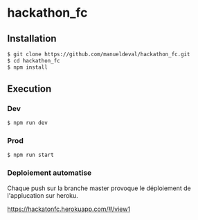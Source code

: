 # hackathon_fc

## Installation

```sh
$ git clone https://github.com/manueldeval/hackathon_fc.git
$ cd hackathon_fc
$ npm install
```

## Execution

### Dev

```sh
$ npm run dev
```

### Prod

```sh
$ npm run start
```

### Deploiement automatise

Chaque push sur la branche master provoque le déploiement de l'applucation sur heroku.

https://hackatonfc.herokuapp.com/#/view1

